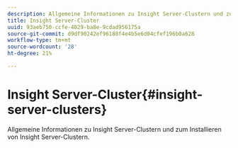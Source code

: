 ```yaml
---
description: Allgemeine Informationen zu Insight Server-Clustern und zum Installieren von Insight Server-Clustern.
title: Insight Server-Cluster
uuid: 93aeb750-ccfe-4029-ba8e-9cdad956175a
source-git-commit: d9df90242ef96188f4e4b5e6d04cfef196b0a628
workflow-type: tm+mt
source-wordcount: '28'
ht-degree: 21%

---
```



# Insight Server-Cluster{#insight-server-clusters}

Allgemeine Informationen zu Insight Server-Clustern und zum Installieren von Insight Server-Clustern.

